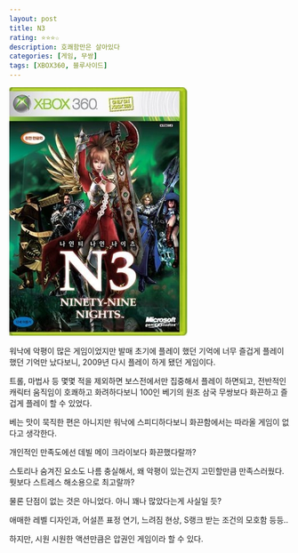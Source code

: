 ```yaml
---
layout: post
title: N3
rating: ⭐️⭐️⭐️☆
description: 호쾌함만은 살아있다
categories: [게임, 무쌍]
tags: [XBOX360, 블루사이드]
---
```


![N3](../../img/2010/n3.jpg)


워낙에 악평이 많은 게임이었지만 발매 초기에 플레이 했던 기억에 너무 즐겁게 플레이했던 기억만 났다보니, 2009년 다시 플레이 하게 됐던 게임이다.

트롤, 마법사 등 몇몇 적을 제외하면 보스전에서만 집중해서 플레이 하면되고, 전반적인 캐릭터 움직임이 호쾌하고 화려하다보니 100인 베기의 원조 삼국 무쌍보다 화끈하고 즐겁게 플레이 할 수 있었다.

베는 맛이 묵직한 편은 아니지만 워낙에 스피디하다보니 화끈함에서는 따라올 게임이 없다고 생각한다.

개인적인 만족도에선 데빌 메이 크라이보다 화끈했다랄까?

스토리나 숨겨진 요소도 나름 충실해서, 왜 악평이 있는건지 고민할만큼 만족스러웠다.
뭣보다 스트레스 해소용으로 최고랄까?

물론 단점이 없는 것은 아니었다. 아니 꽤나 많았다는게 사실일 듯? 

애매한 레벨 디자인과, 어설픈 표정 연기, 느려짐 현상, S랭크 받는 조건의 모호함 등등..

하지만, 시원 시원한 액션만큼은 압권인 게임이라 할 수 있다.